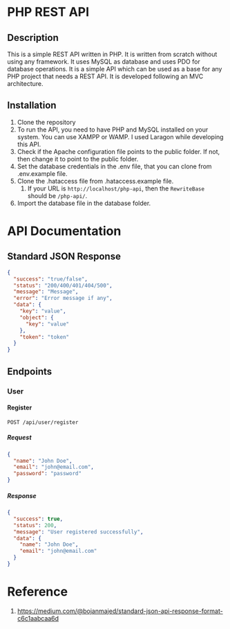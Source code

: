 # PHP REST API

## Description

This is a simple REST API written in PHP. It is written from scratch without using any framework. It uses MySQL as database and uses PDO for database operations. It is a simple API which can be used as a base for any PHP project that needs a REST API. It is developed following an MVC architecture.

## Installation

1. Clone the repository
2. To run the API, you need to have PHP and MySQL installed on your system. You can use XAMPP or WAMP. I used Laragon while developing this API.
3. Check if the Apache configuration file points to the public folder. If not, then change it to point to the public folder.
4. Set the database credentials in the .env file, that you can clone from .env.example file.
5. Clone the .hataccess file from .hataccess.example file.
   1. If your URL is `http://localhost/php-api`, then the `RewriteBase` should be `/php-api/`.
6. Import the database file in the database folder.

# API Documentation

## Standard JSON Response

```json
{
  "success": "true/false",
  "status": "200/400/401/404/500",
  "message": "Message",
  "error": "Error message if any",
  "data": {
    "key": "value",
    "object": {
      "key": "value"
    },
    "token": "token"
  }
}
```

## Endpoints

### User

#### Register

```http
POST /api/user/register
```

##### Request

```json
{
  "name": "John Doe",
  "email": "john@email.com",
  "password": "password"
}
```

##### Response

```json
{
  "success": true,
  "status": 200,
  "message": "User registered successfully",
  "data": {
    "name": "John Doe",
    "email": "john@email.com"
  }
}
```

# Reference

1. https://medium.com/@bojanmajed/standard-json-api-response-format-c6c1aabcaa6d

